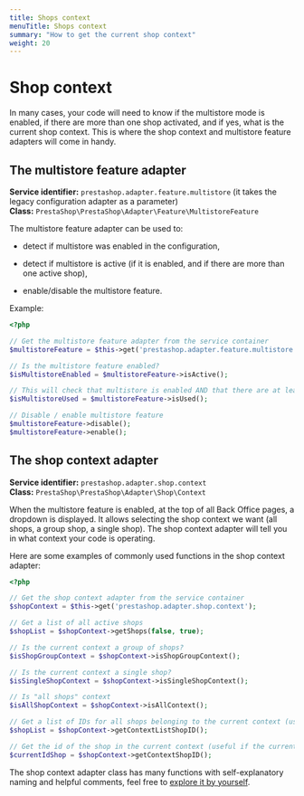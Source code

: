 ```yaml
---
title: Shops context
menuTitle: Shops context
summary: "How to get the current shop context"
weight: 20
---
```


# Shop context

In many cases, your code will need to know if the multistore mode is enabled, if there are more than one shop activated, and if yes, what is the current shop context. This is where the shop context and multistore feature adapters will come in handy.

## The multistore feature adapter

**Service identifier:** `prestashop.adapter.feature.multistore` (it takes the legacy configuration adapter as a parameter) <br>
**Class:** `PrestaShop\PrestaShop\Adapter\Feature\MultistoreFeature`


The multistore feature adapter can be used to:

- detect if multistore was enabled in the configuration,

- detect if multistore is active (if it is enabled, and if there are more than one active shop),

- enable/disable the multistore feature.

Example:

```php
<?php

// Get the multistore feature adapter from the service container
$multistoreFeature = $this->get('prestashop.adapter.feature.multistore');

// Is the multistore feature enabled?
$isMultistoreEnabled = $multistoreFeature->isActive();

// This will check that multistore is enabled AND that there are at least two active shops
$isMultistoreUsed = $multistoreFeature->isUsed();

// Disable / enable multistore feature
$multistoreFeature->disable();
$multistoreFeature->enable();

```

## The shop context adapter

**Service identifier:** `prestashop.adapter.shop.context` <br>
**Class:** `PrestaShop\PrestaShop\Adapter\Shop\Context`

When the multistore feature is enabled, at the top of all Back Office pages, a dropdown is displayed. It allows selecting the shop context we want (all shops, a group shop, a single shop). The shop context adapter will tell you in what context your code is operating.

Here are some examples of commonly used functions in the shop context adapter:

```php
<?php

// Get the shop context adapter from the service container
$shopContext = $this->get('prestashop.adapter.shop.context');

// Get a list of all active shops
$shopList = $shopContext->getShops(false, true);

// Is the current context a group of shops?
$isShopGroupContext = $shopContext->isShopGroupContext();

// Is the current context a single shop?
$isSingleShopContext = $shopContext->isSingleShopContext();

// Is "all shops" context
$isAllShopContext = $shopContext->isAllContext();

// Get a list of IDs for all shops belonging to the current context (useful is the current context is a group) 
$shopList = $shopContext->getContextListShopID();

// Get the id of the shop in the current context (useful if the current context is a single shop)
$currentIdShop = $shopContext->getContextShopID();
```

The shop context adapter class has many functions with self-explanatory naming and helpful comments, feel free to [explore it by yourself](https://github.com/PrestaShop/PrestaShop/blob/develop/src/Adapter/Shop/Context.php).
